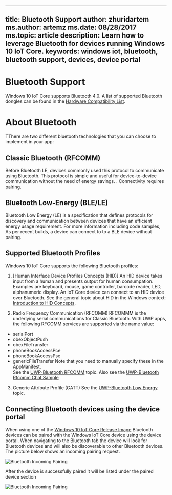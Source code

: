
---
title: Bluetooth Support
author: zhuridartem
ms.author: artemz
ms.date: 08/28/2017
ms.topic: article
description: Learn how to leverage Bluetooth for devices running Windows 10 IoT Core.
keywords: windows iot, bluetooth, bluetooth support, devices, device portal
---

# Bluetooth Support
Windows 10 IoT Core supports Bluetooth 4.0. A list of supported Bluetooth dongles can be found in the [Hardware Compatibility List](../learn-about-hardware/HardwareCompatList.md).

# About Bluetooth
TThere are two different bluetooth technologies that you can choose to implement in your app:

## Classic Bluetooth (RFCOMM)
Before Bluetooth LE, devices commonly used this protocol to communicate using Bluetooth. This protocol is simple and useful for device-to-device communication without the need of energy savings. . Connectivity requires pairing.

## Bluetooth Low-Energy (BLE/LE)
Bluetooth Low Energy (LE) is a specification that defines protocols for discovery and communication between devices that have an efficient energy usage requirement. For more information including code samples, As per recent builds, a device can connect to to a BLE device without pairing.

## Supported Bluetooth Profiles
Windows 10 IoT Core supports the following Bluetooth profiles:

1.  [Human Interface Device Profiles Concepts (HID)]
An HID device takes input from a human and presents output for human consumpation. Examples are keyboard, mouse, game controller, barcode reader,  LED, alphanumeric display. An IoT Core device can connect to an HID device over Bluetooth. See the general topic about HID in the Windows context: [Introduction to HID Concepts](https://docs.microsoft.com/en-us/windows-hardware/drivers/hid/introduction-to-hid-concepts).

2.  Radio Frequency Communication (RFCOMM)
RFCOMMM is the underlying serial communications for Classic Bluetooth. With UWP apps, the following RFCOMM services are supported via the name value:
- serialPort
- obexObjectPush
- obexFileTransfer
- phoneBookAccessPce
- phoneBookAccessPse
- genericFileTransfer
Note that you need to manually specify these in the AppManifest.   
See the [UWP-Bluetooth RFCOMM](https://docs.microsoft.com/en-us/windows/uwp/devices-sensors/send-or-receive-files-with-rfcomm.md) topic. Also see the [UWP-Bluetooth Rfcomm Chat Sample](https://github.com/Microsoft/Windows-universal-samples/tree/master/Samples/BluetoothRfcommChat.md)

3. Generic Attribute Profile (GATT)
See the [UWP-Bluetooth Low Energy](https://docs.microsoft.com/en-us/windows/uwp/devices-sensors/bluetooth-low-energy-overview) topic. 

## Connecting Bluetooth devices using the device portal
When using one of the [Windows 10 IoT Core Release Image](https://developer.microsoft.com/en-us/windows/iot/downloads) Bluetooth devices can be paired with the Windows IoT Core device using the device portal. When navigating to the Bluetooth tab the device will look for Bluetooth devices and will also be discoverable to other Bluetooth devices. The picture below shows an incoming pairing request. 

![Bluetooth Incoming Pairing](../media/Bluetooth/Portal_BT_2.png)

After the device is successfully paired it will be listed under the paired device section 

![Bluetooth Incoming Pairing](../media/Bluetooth/Portal_BT_3.png)
